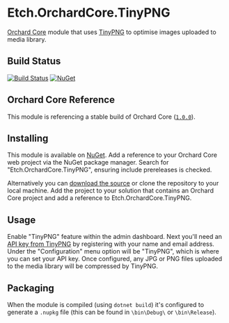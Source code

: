 # Etch.OrchardCore.TinyPNG

[Orchard Core](https://github.com/orchardcms/orchardcore) module that uses [TinyPNG](https://tinypng.com/) to optimise images uploaded to media library.

## Build Status

[![Build Status](https://secure.travis-ci.org/etchuk/Etch.OrchardCore.TinyPNG.png?branch=master)](http://travis-ci.org/etchuk/Etch.OrchardCore.TinyPNG) [![NuGet](https://img.shields.io/nuget/v/Etch.OrchardCore.TinyPNG.svg)](https://www.nuget.org/packages/Etch.OrchardCore.TinyPNG)

## Orchard Core Reference

This module is referencing a stable build of Orchard Core ([`1.0.0`](https://www.nuget.org/packages/OrchardCore.Module.Targets/1.0.0)).

## Installing

This module is available on [NuGet](https://www.nuget.org/packages/Etch.OrchardCore.TinyPNG). Add a reference to your Orchard Core web project via the NuGet package manager. Search for "Etch.OrchardCore.TinyPNG", ensuring include prereleases is checked.

Alternatively you can [download the source](https://github.com/etchuk/Etch.OrchardCore.TinyPNG/archive/master.zip) or clone the repository to your local machine. Add the project to your solution that contains an Orchard Core project and add a reference to Etch.OrchardCore.TinyPNG.

## Usage

Enable "TinyPNG" feature within the admin dashboard. Next you'll need an [API key from TinyPNG](https://tinypng.com/developers) by registering with your name and email address. Under the "Configuration" menu option will be "TinyPNG", which is where you can set your API key. Once configured, any JPG or PNG files uploaded to the media library will be compressed by TinyPNG.

## Packaging

When the module is compiled (using `dotnet build`) it's configured to generate a `.nupkg` file (this can be found in `\bin\Debug\` or `\bin\Release`).
